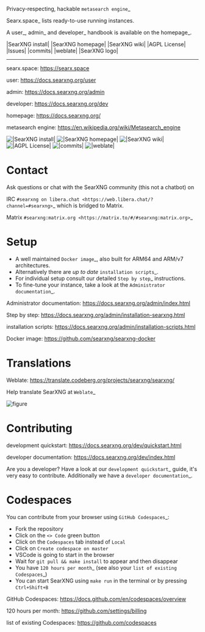 Privacy-respecting, hackable `metasearch engine`_

Searx.space_ lists ready-to-use running instances.

A user_, admin_ and developer_ handbook is available on the homepage_.

|SearXNG install|
|SearXNG homepage|
|SearXNG wiki|
|AGPL License|
|Issues|
|commits|
|weblate|
|SearXNG logo|

----

searx.space: https://searx.space

user: https://docs.searxng.org/user

admin: https://docs.searxng.org/admin

developer: https://docs.searxng.org/dev

homepage: https://docs.searxng.org/

metasearch engine: https://en.wikipedia.org/wiki/Metasearch_engine

![|SearXNG install|](https://edas-hz.oss-cn-hangzhou.aliyuncs.com/edas-apps/charts-store/searxng/image/-install-blue.svg)
![|SearXNG homepage|](https://edas-hz.oss-cn-hangzhou.aliyuncs.com/edas-apps/charts-store/searxng/image/-homepage-blue.svg)
![|SearXNG wiki|](https://edas-hz.oss-cn-hangzhou.aliyuncs.com/edas-apps/charts-store/searxng/image/-wiki-blue.svg)
![|AGPL License|](https://edas-hz.oss-cn-hangzhou.aliyuncs.com/edas-apps/charts-store/searxng/image/license-AGPL-blue.svg)
![|commits|](https://edas-hz.oss-cn-hangzhou.aliyuncs.com/edas-apps/charts-store/searxng/image/searxng.svg)
![|weblate|](https://edas-hz.oss-cn-hangzhou.aliyuncs.com/edas-apps/charts-store/searxng/image/svg-badge.svg)

Contact
=======

Ask questions or chat with the SearXNG community (this not a chatbot) on

IRC
  `#searxng on libera.chat <https://web.libera.chat/?channel=#searxng>`_
  which is bridged to Matrix.

Matrix
  `#searxng:matrix.org <https://matrix.to/#/#searxng:matrix.org>`_

Setup
=====

- A well maintained `Docker image`_, also built for ARM64 and ARM/v7
  architectures.
- Alternatively there are *up to date* `installation scripts`_.
- For individual setup consult our detailed `Step by step`_ instructions.
- To fine-tune your instance, take a look at the `Administrator documentation`_.

Administrator documentation: https://docs.searxng.org/admin/index.html

Step by step: https://docs.searxng.org/admin/installation-searxng.html

installation scripts: https://docs.searxng.org/admin/installation-scripts.html

Docker image: https://github.com/searxng/searxng-docker

Translations
============

Weblate: https://translate.codeberg.org/projects/searxng/searxng/

Help translate SearXNG at `Weblate`_

![figure](https://edas-hz.oss-cn-hangzhou.aliyuncs.com/edas-apps/charts-store/searxng/image/multi-auto.svg)

Contributing
============

development quickstart: https://docs.searxng.org/dev/quickstart.html

developer documentation: https://docs.searxng.org/dev/index.html

Are you a developer?  Have a look at our `development quickstart`_ guide, it's
very easy to contribute.  Additionally we have a `developer documentation`_.

Codespaces
==========

You can contribute from your browser using `GitHub Codespaces`_:

- Fork the repository
- Click on the ``<> Code`` green button
- Click on the ``Codespaces`` tab instead of ``Local``
- Click on ``Create codespace on master``
- VSCode is going to start in the browser
- Wait for ``git pull && make install`` to appear and then disappear
- You have `120 hours per month`_ (see also your `list of existing Codespaces`_)
- You can start SearXNG using ``make run`` in the terminal or by pressing ``Ctrl+Shift+B``

GitHub Codespaces: https://docs.github.com/en/codespaces/overview

120 hours per month: https://github.com/settings/billing

list of existing Codespaces: https://github.com/codespaces
